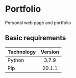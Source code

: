 # Portfolio
Personal web page and portfolio

## Basic requirements

| Technology  | Version       |
| ----------- |:-------------:|
| Python      | 3.7.9         |
| Pip         | 20.1.1        |